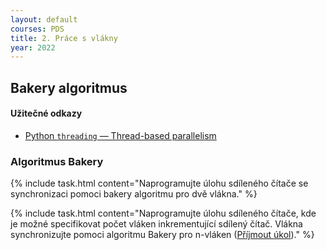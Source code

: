 ```yaml
---
layout: default
courses: PDS
title: 2. Práce s vlákny
year: 2022
---
```


## Bakery algoritmus

#### Užitečné odkazy
* [Python `threading` — Thread-based parallelism](https://docs.python.org/3/library/threading.html)

### Algoritmus Bakery

{% include task.html content="Naprogramujte úlohu sdíleného čítače se synchronizaci pomoci bakery algoritmu pro dvě vlákna." %}

{% include task.html content="Naprogramujte úlohu sdíleného čítače, kde je možné specifikovat počet vláken inkrementující sdílený čítač. Vlákna synchronizujte pomoci algoritmu Bakery pro n-vláken (<a href='https://classroom.github.com/a/cYNi-KgN'>Příjmout úkol</a>)." %}